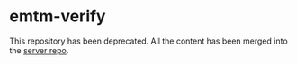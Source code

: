 # emtm-verify


This repository has been deprecated. All the content has been merged into the [server repo](https://github.com/earn-me-some-money/emtm-server).


